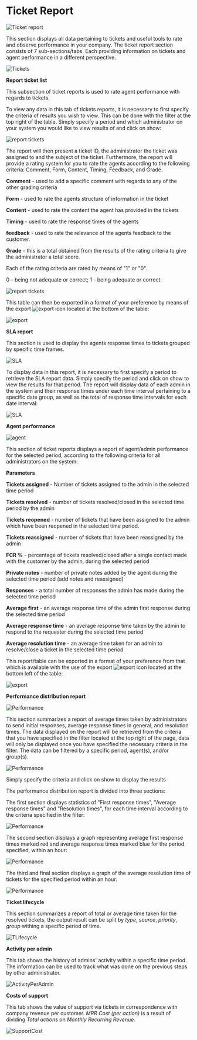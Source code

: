 Ticket Report
==============

![Ticket report](1.png)

This section displays all data pertaining to tickets and useful tools to rate and observe performance in your company. The ticket report section consists of 7 sub-sections/tabs. Each providing information on tickets and agent performance in a different perspective.

![Tickets](2.png)

**Report ticket list**

This subsection of ticket reports is used to rate agent performance with regards to tickets.

To view any data in this tab of tickets reports, it is necessary to first specify the criteria of results you wish to view. This can be done with the filter at the top right of the table. Simply specify a period and which administrator on your system you would like to view results of and click on show:

![report tickets](3.png)

The report will then present a ticket ID, the administrator the ticket was assigned to and the subject of the ticket. Furthermore, the report will provide a rating system for you to rate the agents according to the following criteria: Comment,	Form,	Content,	Timing,	Feedback, and	Grade.

**Comment** - used to add a specific comment with regards to any of the other grading criteria

**Form** - used to rate the agents structure of information in the ticket

**Content** - used to rate the content the agent has provided in the tickets

**Timing** - used to rate the response times of the agents

**feedback** - used to rate the relevance of the agents feedback to the customer.

**Grade** - this is a total obtained from the results of the rating criteria to give the administrator a total score.

Each of the rating criteria are rated by means of "1" or "0".

0 - being not adequate or correct;
1 - being adequate or correct.

![report tickets](3.1.png)

This table can then be exported in a format of your preference by means of the export ![export](export.png) icon located at the bottom of the table:

![export](export1.png)

**SLA report**

This section is used to display the agents response times to tickets grouped by specific time frames.

![SLA](4.png)

To display data in this report, it is necessary to first specify a period to retrieve the SLA report data. Simply specify the period and click on show to view the results for that period. The report will display data of each admin in the system and their response times under each time interval pertaining to a specific date group, as well as the total of response time intervals for each date interval:

![SLA](5.png)


**Agent performance**

![agent](6.png)

This section of ticket reports displays a report of agent/admin performance for the selected period, according to the following criteria for all administrators on the system:


**Parameters**

**Tickets assigned** - Number of tickets assigned to the admin in the selected time period

**Tickets resolved** - number of tickets resolved/closed in the selected time period by the admin

**Tickets reopened** - number of tickets that have been assigned to the admin which have been reopened in the selected time period.

**Tickets reassigned** - number of tickets that have been reassigned by the admin

**FCR %** - percentage of tickets resolved/closed after a single contact made with the customer by the admin, during the selected period

**Private notes** - number of private notes added by the agent during the selected time period (add notes and reassigned)

**Responses**	- a total number of responses the admin has made during the selected time period

**Average first**	- an average response time of the admin first response during the selected time period

**Average response time**	- an average response time taken by the admin to respond to the requester during the selected time period

**Average resolution time** - an average time taken for an admin to resolve/close a ticket in the selected time period

This report/table can be exported in a format of your preference from that which is available with the use of the export ![export](export.png) icon located at the bottom left of the table:

![export](export1.png)


**Performance distribution report**

![Performance](7.png)

This section summarizes a report of average times taken by administrators to send initial responses, average response times in general, and resolution times. The data displayed on the report will be retrieved from the criteria that you have specified in the filter located at the top right of the page, data will only be displayed once you have specified the necessary criteria in the filter. The data can be filtered by a specific period, agent(s), and/or group(s).

![Performance](8.png)

Simply specify the criteria and click on show to display the results


The performance distribution report is divided into three sections:

The first section displays statistics of "First response times", "Average response times" and "Resolution times", for each time interval according to the criteria specified in the filter:

![Performance](11.png)

The second section displays a graph representing average first response times marked red and average response times marked blue for the period specified, within an hour:

![Performance](9.png)

The third and final section displays a graph of the average resolution time of tickets for the specified period within an hour:

![Performance](10.png)


**Ticket lifecycle**

This section summarizes a report of total or average time taken for the resolved tickets, the output result can be split by *type*, *source*, *priority*, *group* withing a specific period of time.

![TLifecycle](tlifecycle.png)

**Activity per admin**

This tab shows the history of admins' activity within a specific time period. The information can be used to track what was done on the previous steps by other administrator.

![ActivityPerAdmin](adminactivity.png)

**Costs of support**

This tab shows the value of support via tickets in correspondence with company revenue per customer. *MRR Cost (per action)* is a result of dividing *Total actions* on *Monthly Recurring Revenue*.

![SupportCost](supportcost.png)
